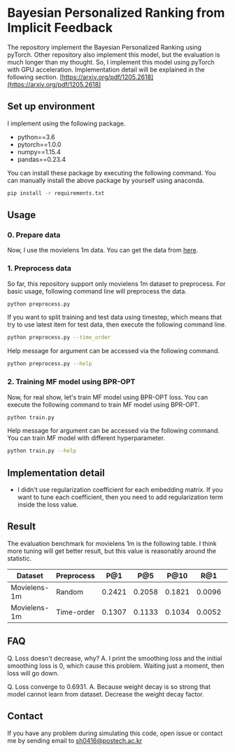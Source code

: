Bayesian Personalized Ranking from Implicit Feedback
====================================================

The repository implement the Bayesian Personalized Ranking using pyTorch.
Other repository also implement this model, but the evaluation is much longer
than my thought. So, I implement this model using pyTorch with GPU acceleration.
Implementation detail will be explained in the following section.
[https://arxiv.org/pdf/1205.2618](https://arxiv.org/pdf/1205.2618)

## Set up environment

I implement using the following package.

* python==3.6
* pytorch==1.0.0
* numpy==1.15.4
* pandas==0.23.4

You can install these package by executing the following command. You can
manually install the above package by yourself using anaconda.

```bash
pip install -r requirements.txt
```

## Usage

### 0. Prepare data

Now, I use the movielens 1m data. You can get the data from [here](https://grouplens.org/datasets/movielens/1m/).
### 1. Preprocess data

So far, this repository support only movielens 1m dataset to preprocess. For
basic usage, following command line will preprocess the data.

```bash
python preprocess.py
```

If you want to split training and test data using timestep, which means that
try to use latest item for test data, then execute the following command line.

```bash
python preprocess.py --time_order
```

Help message for argument can be accessed via the following command.

```bash
python preprocess.py --help
```

### 2. Training MF model using BPR-OPT

Now, for real show, let's train MF model using BPR-OPT loss. You can execute
the following command to train MF model using BPR-OPT.

```bash
python train.py
```

Help message for argument can be accessed via the following command. You can
train MF model with different hyperparameter.

```bash
python train.py --help
```

## Implementation detail

* I didn't use regularization coefficient for each embedding matrix. If you want
to tune each coefficient, then you need to add regularization term inside the loss
value.

## Result

The evaluation benchmark for movielens 1m is the following table.
I think more tuning will get better result, but this value is reasonably around the
statistic.

| Dataset      | Preprocess | P@1    | P@5    | P@10   | R@1    | R@5    | R@10   |
|--------------|------------|--------|--------|--------|--------|--------|--------|
| Movielens-1m | Random     | 0.2421 | 0.2058 | 0.1821 | 0.0096 | 0.0392 | 0.0674 |
| Movielens-1m | Time-order | 0.1307 | 0.1133 | 0.1034 | 0.0052 | 0.0216 | 0.0388 |

## FAQ

Q. Loss doesn't decrease, why?
A. I print the smoothing loss and the initial smoothing loss is 0, which cause
this problem. Waiting just a moment, then loss will go down.

Q. Loss converge to 0.6931.
A. Because weight decay is so strong that model cannot learn from dataset.
Decrease the weight decay factor.

## Contact

If you have any problem during simulating this code, open issue or contact me
by sending email to sh0416@postech.ac.kr
